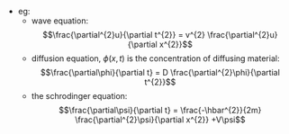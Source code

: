 - eg:
	- wave equation: $$\frac{\partial^{2}u}{\partial t^{2}} = v^{2} \frac{\partial^{2}u}{\partial x^{2}}$$
	- diffusion equation, $\phi(x,t)$ is the concentration of diffusing material: $$\frac{\partial\phi}{\partial t} = D \frac{\partial^{2}\phi}{\partial t^{2}}$$
	- the schrodinger equation: $$\frac{\partial\psi}{\partial t} = \frac{-\hbar^{2}}{2m} \frac{\partial^{2}\psi}{\partial x^{2}} +V\psi$$